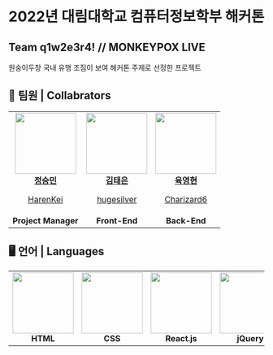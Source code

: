 # 2022년 대림대학교 컴퓨터정보학부 해커톤
## Team q1w2e3r4! // MONKEYPOX LIVE
원숭이두창 국내 유행 조짐이 보여 해커톤 주제로 선정한 프로젝트

## 👥  팀원 | Collabrators
<table>
<tr>
<td align="center">
<a href="https://github.com/harenkei">
<img src="https://avatars.githubusercontent.com/u/47844901?v=4" width="120px" height="auto" >
<br>
<b>정승민</b>
<br>
<p>HarenKei</p>
</a>
</td>
<td align="center">
<a href="https://github.com/hugesilver">
<img src="https://avatars.githubusercontent.com/u/44265544?v=4" width="120px" height="auto" >
<br>
<b>김태은</b>
<br>
<p>hugesilver</p>
</a>
</td>
<td align="center">
<a href="https://github.com/charizard6">
<img src="https://avatars.githubusercontent.com/u/107835703?v=4" width="120px" height="auto" >
<br>
<b>육영현</b>
<br>
<p>Charizard6</p>
</a>
</td>
</tr>
<tr>
<td align="center"><b>Project Manager</b></td>
<td align="center"><b>Front-End</b></td>
<td align="center"><b>Back-End</b></td>
</tr>
</table>

## 🖥 언어 | Languages
<table>
<tr>
<td align="center">
<img src="https://cdn.iconscout.com/icon/free/png-256/html-2752158-2284975.png" width="120px" height="auto">
<br>
<b>HTML</b>
</td>
<td align="center">
<img src="https://cdn.iconscout.com/icon/free/png-256/css3-11-1175239.png" width="120px" height="auto">
<br>
<b>CSS</b>
</td>
<td align="center">
<img src="https://cdn.iconscout.com/icon/free/png-256/react-1-282599.png" width="120px" height="auto">
<br>
<b>React.js</b>
</td>
<td align="center">
<img src="https://cdn.iconscout.com/icon/free/png-256/jquery-7-1175152.png" width="120px" height="auto">
<br>
<b>jQuery</b>
</td>
<td align="center">
<img src="https://cdn.iconscout.com/icon/free/png-256/java-59-1174952.png" width="120px" height="auto">
<br>
<b>Java</b>
</td>
</tr>
</table>
